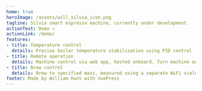 ```yaml
---
home: true
heroImage: /assets/will_silvia_icon.png
tagline: Silvia smart espresso machine, currently under development.
actionText: Demo →
actionLink: /demo/
features:
- title: Temperature control
  details: Precise boiler temperature stabilisation using PID control
- title: Remote operation
  details: Machine control via web app, hosted onboard. Turn machine on, create a schedule and view previous sessions.
- title: Brew control
  details: Brew to specified mass, measured using a separate WiFi scale.
footer: Made by William Hunt with VuePress
---
```

